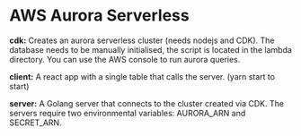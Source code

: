# AWS Aurora Serverless
**cdk:** 
Creates an aurora serverless cluster (needs nodejs and CDK). The database needs to be manually initialised, the script is located in the lambda directory. You can use the AWS console to run aurora queries.

**client:**
A react app with a single table that calls the server.  (yarn start to start)

**server:**
A Golang server that connects to the cluster created via CDK. The servers require two environmental variables: AURORA_ARN and SECRET_ARN. 